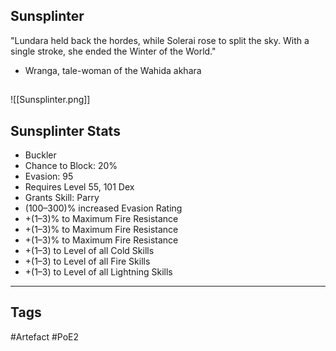 ## Sunsplinter
"Lundara held back the hordes, while Solerai rose to split the sky.
With a single stroke, she ended the Winter of the World."
- Wranga, tale-woman of the Wahida akhara
##
![[Sunsplinter.png]]
## Sunsplinter Stats
- Buckler
- Chance to Block: 20%
- Evasion: 95
- Requires Level 55, 101 Dex
- Grants Skill: Parry
- (100–300)% increased Evasion Rating
- +(1–3)% to Maximum Fire Resistance
- +(1–3)% to Maximum Fire Resistance
- +(1–3)% to Maximum Fire Resistance
- +(1–3) to Level of all Cold Skills
- +(1–3) to Level of all Fire Skills
- +(1–3) to Level of all Lightning Skills


---
## Tags
#Artefact
#PoE2